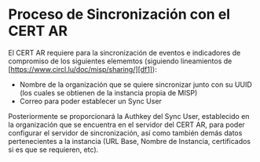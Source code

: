 # Proceso de Sincronización con el CERT AR

El CERT AR requiere para la sincronización de eventos e indicadores de compromiso de los siguientes elememtos (siguiendo lineamientos de [https://www.circl.lu/doc/misp/sharing/][df1]):
  - Nombre de la organización que se quiere sincronizar junto con su UUID (los cuales se obtienen de la instancia propia de MISP)
  - Correo para poder establecer un Sync User

Posteriormente se proporcionará la Authkey del Sync User, establecido en la organización que se encuentra en el servidor del CERT AR, para poder configurar el servidor de sincronización, así como también demás datos pertenecientes a la instancia (URL Base, Nombre de Instancia, certificados si es que se requieren, etc).
